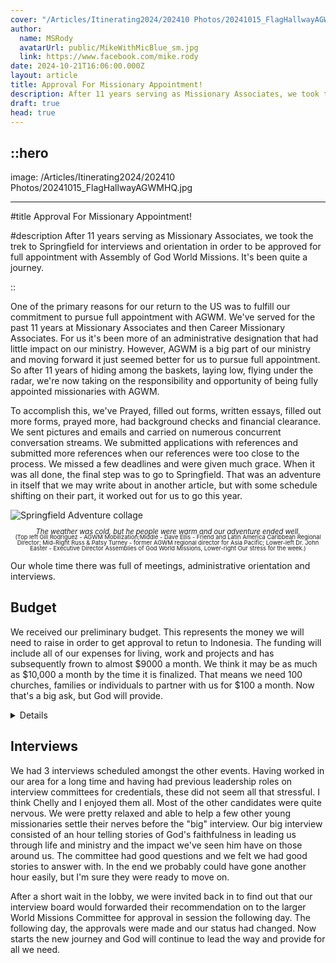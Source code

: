 ```yaml
---
cover: "/Articles/Itinerating2024/202410 Photos/20241015_FlagHallwayAGWMHQ.jpg"
author:
  name: MSRody
  avatarUrl: public/MikeWithMicBlue_sm.jpg
  link: https://www.facebook.com/mike.rody
date: 2024-10-21T16:06:00.000Z
layout: article
title: Approval For Missionary Appointment!
description: After 11 years serving as Missionary Associates, we took the treck to Springfield for interviews and orientation in order to be approved for full appointment with Assembly of God World Missions. It's been quite a journey.
draft: true
head: true
---
```


::hero
---
image: /Articles/Itinerating2024/202410 Photos/20241015_FlagHallwayAGWMHQ.jpg

---

#title
Approval For Missionary Appointment!

#description
After 11 years serving as Missionary Associates, we took the trek to Springfield for interviews and orientation in order to be approved for full appointment with Assembly of God World Missions. It's been quite a journey.

::

One of the primary reasons for our return to the US was to fulfill our commitment to pursue full appointment with AGWM. We've served for the past 11 years at Missionary Associates and then Career Missionary Associates. For us it's been more of an administrative designation that had little impact on our ministry. However, AGWM is a big part of our ministry and moving forward it just seemed better for us to pursue full appointment. So after 11 years of hiding among the baskets, laying low, flying under the radar, we're now taking on the responsibility and opportunity of being fully appointed missionaries with AGWM.

To accomplish this, we've Prayed, filled out forms, written essays, filled out more forms, prayed more, had background checks and financial clearance. We sent pictures and emails and carried on numerous concurrent conversation streams. We submitted applications with references and submitted more references when our references were too close to the process. We missed a few deadlines and were given much grace. When it was all done, the final step was to go to Springfield. That was an adventure in itself that we may write about in another article, but with some schedule shifting on their part, it worked out for us to go this year.


![Springfield Adventure collage](</Articles/Itinerating2024/202410 Photos/202410-SpringfieldAdventure-COLLAGE.jpg>) <div style="font-size: 80%; line-height: 80%; text-align: center;">
_The weather was cold, but he people were warm and our adventure ended well._<br>
<small>(Top left Gill Rodriguez - AGWM Mobilization;Middle - Dave Ellis - Friend and Latin America Caribbean Regional Director; Mid-Right Russ & Patsy Turney - former AGWM regional director for Asia Pacific; Lower-left Dr. John Easter - Executive Director
Assemblies of God World Missions, Lower-right Our stress for the week.)</small>

</div>

Our whole time there was full of meetings, administrative orientation and interviews.

## Budget

We received our preliminary budget. This represents the money we will need to raise in order to get approval to retun to Indonesia. The funding will include all of our expenses for living, work and projects and has subsequently frown to almost $9000 a month. We think it may be as much as $10,000 a month by the time it is finalized. That means we need 100 churches, families or individuals to partner with us for $100 a month. Now that's a big ask, but God will provide.

<details>

>> <summary>**Ready to make a pledge?**</summary>

    You can follow this [link](https://commitment.agwm.org/?AcctNo=2512630) to our [online pledge form](https://commitment.agwm.org/?AcctNo=2512630).

</details>

## Interviews

We had 3 interviews scheduled amongst the other events. Having worked in our area for a long time and having had previous leadership roles on interview committees for credentials, these did not seem all that stressful. I think Chelly and I enjoyed them all. Most of the other candidates were quite nervous. We were pretty relaxed and able to help a few other young missionaries settle their nerves before the "big" interview. Our big interview consisted of an hour telling stories of God's faithfulness in leading us through life and ministry and the impact we've seen him have on those around us. The committee had good questions and we felt we had good stories to answer with. In the end we probably could have gone another hour easily, but I'm sure they were ready to move on.

After a short wait in the lobby, we were invited back in to find out that our interview board would forwarded their recommendation on to the larger World Missions Committee for approval in session the following day. The following day, the approvals were made and our status had changed. Now starts the new journey and God will continue to lead the way and provide for all we need.
